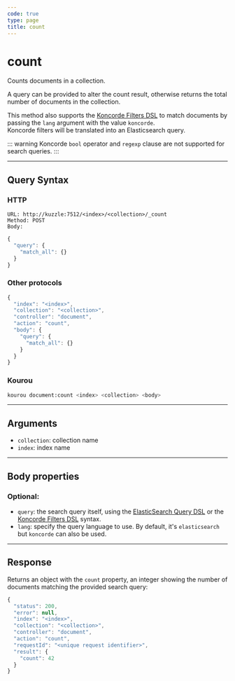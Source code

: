 ```yaml
---
code: true
type: page
title: count
---
```


# count

Counts documents in a collection.

A query can be provided to alter the count result, otherwise returns the total number of documents in the collection.

This method also supports the [Koncorde Filters DSL](/core/2/api/koncorde-filters-syntax) to match documents by passing the `lang` argument with the value `koncorde`.  
Koncorde filters will be translated into an Elasticsearch query.

::: warning
Koncorde `bool` operator and `regexp` clause are not supported for search queries.
:::

---

## Query Syntax

### HTTP

```http
URL: http://kuzzle:7512/<index>/<collection>/_count
Method: POST
Body:
```

```js
{
  "query": {
    "match_all": {}
  }
}
```

### Other protocols

```js
{
  "index": "<index>",
  "collection": "<collection>",
  "controller": "document",
  "action": "count",
  "body": {
    "query": {
      "match_all": {}
    }
  }
}
```

### Kourou

```bash
kourou document:count <index> <collection> <body>
```

---

## Arguments

- `collection`: collection name
- `index`: index name

---

## Body properties

### Optional:

- `query`: the search query itself, using the [ElasticSearch Query DSL](https://www.elastic.co/guide/en/elasticsearch/reference/7.4/query-dsl.html) or the [Koncorde Filters DSL](/core/2/api/koncorde-filters-syntax) syntax.
- `lang`: specify the query language to use. By default, it's `elasticsearch` but `koncorde` can also be used. <SinceBadge version="auto-version"/>

---

## Response

Returns an object with the `count` property, an integer showing the number of documents matching the provided search query:

```js
{
  "status": 200,
  "error": null,
  "index": "<index>",
  "collection": "<collection>",
  "controller": "document",
  "action": "count",
  "requestId": "<unique request identifier>",
  "result": {
    "count": 42
  }
}
```

